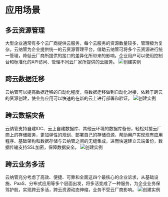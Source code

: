 # 应用场景
## 多云资源管理
大型企业通常有多个云厂商提供云服务，每个云服务的资源数量较多，管理极为复杂。云纳管为企业提供统一的云资源管理平台，借助云纳管可将多个云资源进行统一管理，降低云厂商所提供的接口的差异化所带来的影响，企业用户可以使用控制台和标准化的API访问、管理不同云厂家所提供的云服务。
![创建实例](../../../../image/JDFusion/JDFusion-dygl.png)
## 跨云数据迁移
云纳管可以提高数据迁移的自动化程度，将数据迁移做到自动化对接，依赖于跨云的资源创建，使业务应用可以快速的在新的云上进行部署和验证。
![创建实例](../../../../image/JDFusion/JDFusion-sjqy.png)
## 跨云数据灾备
云纳管支持自建IDC、云上自建数据库、其他云环境的数据库备份，轻松对接云厂商上的存储服务，更加弹性的规划、部署自己的存储资源，帮助用户实现现有应用程序、基础架构和数据存储与云纳管之间的无缝集成，进而快速建立云端备份，数据传输支持SSL加密，保障数据安全。
![创建实例](../../../../image/JDFusion/JDFusion-sjzb.png)
## 跨云业务多活
云纳管充分考虑了高效、便捷、可靠和全面这四个最核心的企业诉求，从基础设施、PaaS、分布式应用等多个层面出发，将多活变成了一种服务，为企业业务保驾护航，实现跨云多活，跨云资源动态伸缩，业务不受云厂商影响。
![创建实例](../../../../image/JDFusion/JDFusion-ywdh.png)
